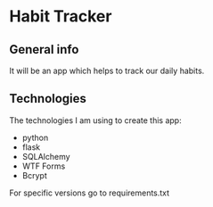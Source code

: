 # Habit Tracker

## General info
It will be an app which helps to track our daily habits.
	
## Technologies
The technologies I am using to create this app:
* python
* flask
* SQLAlchemy
* WTF Forms
* Bcrypt

For specific versions go to requirements.txt